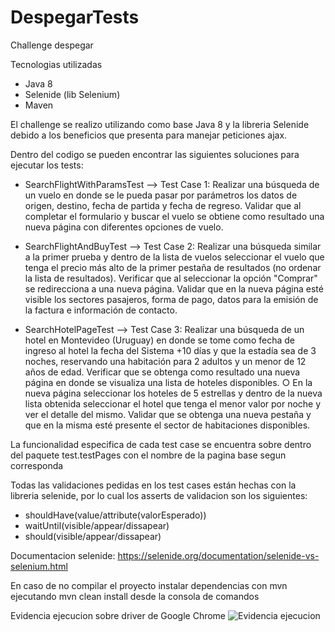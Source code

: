 # DespegarTests
Challenge despegar

Tecnologias utilizadas
- Java 8
- Selenide (lib Selenium)
- Maven

El challenge se realizo utilizando como base Java 8 y la libreria Selenide debido a los beneficios que presenta para manejar peticiones ajax.

Dentro del codigo se pueden encontrar las siguientes soluciones para ejecutar los tests:
- SearchFlightWithParamsTest --> Test Case 1:
Realizar una búsqueda de un vuelo en donde se le pueda pasar por parámetros
los datos de origen, destino, fecha de partida y fecha de regreso. Validar que al
completar el formulario y buscar el vuelo se obtiene como resultado una nueva
página con diferentes opciones de vuelo.

- SearchFlightAndBuyTest --> Test Case 2:
Realizar una búsqueda similar a la primer prueba y dentro de la lista de vuelos
seleccionar el vuelo que tenga el precio más alto de la primer pestaña de
resultados (no ordenar la lista de resultados). Verificar que al seleccionar la
opción "Comprar" se redirecciona a una nueva página. Validar que en la nueva
página esté visible los sectores pasajeros, forma de pago, datos para la emisión
de la factura e información de contacto.

- SearchHotelPageTest --> Test Case 3:
Realizar una búsqueda de un hotel en Montevideo (Uruguay) en donde se tome
como fecha de ingreso al hotel la fecha del Sistema +10 días y que la estadía
sea de 3 noches, reservando una habitación para 2 adultos y un menor de 12
años de edad. Verificar que se obtenga como resultado una nueva página en
donde se visualiza una lista de hoteles disponibles.
  ○ En la nueva página seleccionar los hoteles de 5 estrellas y dentro de la
    nueva lista obtenida seleccionar el hotel que tenga el menor valor por
    noche y ver el detalle del mismo. Validar que se obtenga una nueva
    pestaña y que en la misma esté presente el sector de habitaciones
    disponibles.
    
La funcionalidad especifica de cada test case se encuentra sobre dentro del paquete test.testPages con el nombre de la pagina base segun corresponda

Todas las validaciones pedidas en los test cases están hechas con la libreria selenide, por lo cual los asserts de validacion son los siguientes:
- shouldHave(value/attribute(valorEsperado))
- waitUntil(visible/appear/dissapear)
- should(visible/appear/dissapear)

Documentacion selenide: https://selenide.org/documentation/selenide-vs-selenium.html



En caso de no compilar el proyecto instalar dependencias con mvn ejecutando mvn clean install desde la consola de comandos

Evidencia ejecucion sobre driver de Google Chrome
![Evidencia ejecucion](https://i.imgur.com/xdx4a48.png)
